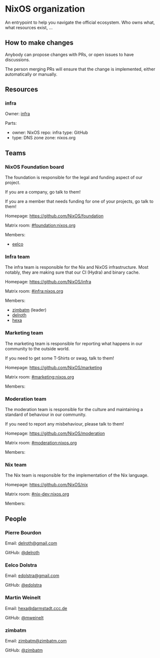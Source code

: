 # NixOS organization

An entrypoint to help you navigate the official ecosystem. Who owns what, what resources exist, ...

## How to make changes

Anybody can propose changes with PRs, or open issues to have discussions.

The person merging PRs will ensure that the change is implemented, either automatically or manually.


## Resources

### infra

Owner: [infra](#infra-team)

Parts:
- owner: NixOS
  repo: infra
  type: GitHub
- type: DNS zone
  zone: nixos.org




## Teams


### NixOS Foundation board

The foundation is responsible for the legal and funding aspect of our project.

If you are a company, go talk to them!

If you are a member that needs funding for one of your projects, go talk to them!


Homepage: https://github.com/NixOS/foundation

Matrix room: [#foundation:nixos.org](https://matrix.to/#/#foundation:nixos.org)

Members:
- [eelco](#eelco-dolstra)



### Infra team

The infra team is responsible for the Nix and NixOS infrastructure.
Most notably, they are making sure that our CI (Hydra) and binary cache.


Homepage: https://github.com/NixOS/infra

Matrix room: [#infra:nixos.org](https://matrix.to/#/#infra:nixos.org)

Members:
- [zimbatm](#zimbatm) (leader)
- [delroth](#pierre-bourdon)
- [hexa](#martin-weinelt)



### Marketing team

The marketing team is responsible for reporting what happens in our community to the outside world.

If you need to get some T-Shirts or swag, talk to them!


Homepage: https://github.com/NixOS/marketing

Matrix room: [#marketing:nixos.org](https://matrix.to/#/#marketing:nixos.org)

Members:



### Moderation team

The moderation team is responsible for the culture and maintaining a standard of behaviour in our community.

If you need to report any misbehaviour, please talk to them!


Homepage: https://github.com/NixOS/moderation

Matrix room: [#moderation:nixos.org](https://matrix.to/#/#moderation:nixos.org)

Members:



### Nix team

The Nix team is responsible for the implementation of the Nix language.


Homepage: https://github.com/NixOS/nix

Matrix room: [#nix-dev:nixos.org](https://matrix.to/#/#nix-dev:nixos.org)

Members:




## People


### Pierre Bourdon

Email: [delroth@gmail.com](mailto:delroth@gmail.com)

GitHub: [@delroth](https://github.com/delroth)

### Eelco Dolstra

Email: [edolstra@gmail.com](mailto:edolstra@gmail.com)

GitHub: [@edolstra](https://github.com/edolstra)

### Martin Weinelt

Email: [hexa@darmstadt.ccc.de](mailto:hexa@darmstadt.ccc.de)

GitHub: [@mweinelt](https://github.com/mweinelt)

### zimbatm

Email: [zimbatm@zimbatm.com](mailto:zimbatm@zimbatm.com)

GitHub: [@zimbatm](https://github.com/zimbatm)


